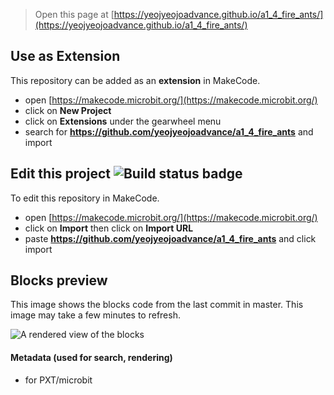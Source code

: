
> Open this page at [https://yeojyeojoadvance.github.io/a1_4_fire_ants/](https://yeojyeojoadvance.github.io/a1_4_fire_ants/)

## Use as Extension

This repository can be added as an **extension** in MakeCode.

* open [https://makecode.microbit.org/](https://makecode.microbit.org/)
* click on **New Project**
* click on **Extensions** under the gearwheel menu
* search for **https://github.com/yeojyeojoadvance/a1_4_fire_ants** and import

## Edit this project ![Build status badge](https://github.com/yeojyeojoadvance/a1_4_fire_ants/workflows/MakeCode/badge.svg)

To edit this repository in MakeCode.

* open [https://makecode.microbit.org/](https://makecode.microbit.org/)
* click on **Import** then click on **Import URL**
* paste **https://github.com/yeojyeojoadvance/a1_4_fire_ants** and click import

## Blocks preview

This image shows the blocks code from the last commit in master.
This image may take a few minutes to refresh.

![A rendered view of the blocks](https://github.com/yeojyeojoadvance/a1_4_fire_ants/raw/master/.github/makecode/blocks.png)

#### Metadata (used for search, rendering)

* for PXT/microbit
<script src="https://makecode.com/gh-pages-embed.js"></script><script>makeCodeRender("{{ site.makecode.home_url }}", "{{ site.github.owner_name }}/{{ site.github.repository_name }}");</script>
